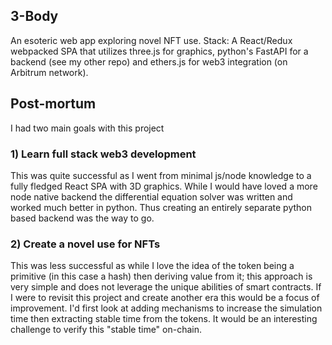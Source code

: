 ## 3-Body
An esoteric web app exploring novel NFT use.
Stack: A React/Redux webpacked SPA that utilizes three.js for graphics, python's FastAPI for a backend (see my other repo) and ethers.js for web3 integration (on Arbitrum network).
## Post-mortum
I had two main goals with this project
### 1) Learn full stack web3 development
This was quite successful as I went from minimal js/node knowledge to a fully fledged React SPA with 3D graphics. While I would have loved a more node native backend the differential equation solver was written and worked much better in python. Thus creating an entirely separate python based backend was the way to go.
### 2) Create a novel use for NFTs
This was less successful as while I love the idea of the token being a primitive (in this case a hash) then deriving value from it; this approach is very simple and does not leverage the unique abilities of smart contracts. If I were to revisit this project and create another era this would be a focus of improvement. I'd first look at adding mechanisms to increase the simulation time then extracting stable time from the tokens. It would be an interesting challenge to verify this "stable time" on-chain.